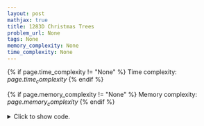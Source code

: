 ```yaml
---
layout: post
mathjax: true
title: 1283D Christmas Trees
problem_url: None
tags: None
memory_complexity: None
time_complexity: None
---
```




{% if page.time_complexity != "None" %}
Time complexity: ${{ page.time_complexity }}$
{% endif %}

{% if page.memory_complexity != "None" %}
Memory complexity: ${{ page.memory_complexity }}$
{% endif %}

<details>
<summary>
<p style="display:inline">Click to show code.</p>
</summary>
```cpp
{% raw %}
using namespace std;
using ll = long long;
using vi = vector<int>;
pair<ll, vi> msbfs(vi const &sources, int limit)
{
    vector<pair<int, int>> order;
    set<int> visited;
    queue<pair<int, int>> frontier;
    for (auto source : sources)
    {
        frontier.push({source, 0});
        visited.insert(source);
    }
    while ((int)order.size() < limit and not frontier.empty())
    {
        auto [i, dist] = frontier.front();
        frontier.pop();
        for (auto j : {i - 1, i + 1})
        {
            if (visited.find(j) == visited.end())
            {
                order.emplace_back(dist + 1, j);
                frontier.push({j, dist + 1});
                visited.insert(j);
                if ((int)order.size() == limit)
                    break;
            }
        }
    }
    ll ans = 0;
    vi x;
    for (auto [dist, i] : order)
    {
        ans += dist;
        x.push_back(i);
    }
    return {ans, x};
}
int main(void)
{
    int n, m;
    vi sources;
    cin >> n >> m;
    sources.resize(n);
    for (auto &source : sources)
        cin >> source;
    auto [ans, x] = msbfs(sources, m);
    cout << ans << endl;
    for_each(x.begin(), x.end(), [](int const &xi) { cout << xi << " "; }),
        cout << endl;
    return 0;
}

{% endraw %}
```
</details>

